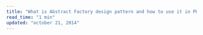 ```yaml
---
title: "What is Abstract Factory design pattern and how to use it in PHP?"
read_time: "1 min"
updated: "october 21, 2014"
---
```


